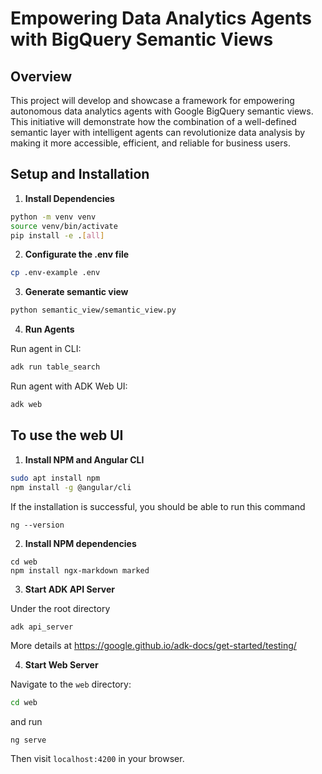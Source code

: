 # Empowering Data Analytics Agents with BigQuery Semantic Views

## Overview

This project will develop and showcase a framework for empowering autonomous data analytics agents with Google BigQuery semantic views. This initiative will demonstrate how the combination of a well-defined semantic layer with intelligent agents can revolutionize data analysis by making it more accessible, efficient, and reliable for business users.

## Setup and Installation

1. **Install Dependencies**

```bash
python -m venv venv
source venv/bin/activate
pip install -e .[all]
```
2. **Configurate the .env file**

```bash
cp .env-example .env
```

3. **Generate semantic view**

```bash
python semantic_view/semantic_view.py
```

4. **Run Agents**

Run agent in CLI:

```bash
adk run table_search
```

Run agent with ADK Web UI:

```bash
adk web
```


## To use the web UI

1. **Install NPM and Angular CLI**
```bash
sudo apt install npm
npm install -g @angular/cli
```

If the installation is successful, you should be able to run this command
```
ng --version
```

2. **Install NPM dependencies**

```
cd web
npm install ngx-markdown marked
```


3. **Start ADK API Server**

Under the root directory
```bash
adk api_server
```
More details at https://google.github.io/adk-docs/get-started/testing/


4. **Start Web Server**

Navigate to the `web` directory:
```bash
cd web
```

and run
```
ng serve
```

Then visit `localhost:4200` in your browser.
